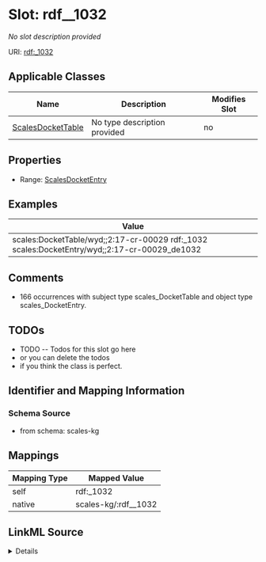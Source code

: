 

# Slot: rdf__1032


_No slot description provided_





URI: [rdf:_1032](http://www.w3.org/1999/02/22-rdf-syntax-ns#_1032)



<!-- no inheritance hierarchy -->





## Applicable Classes

| Name | Description | Modifies Slot |
| --- | --- | --- |
| [ScalesDocketTable](../classes/ScalesDocketTable.md) | No type description provided |  no  |







## Properties

* Range: [ScalesDocketEntry](../classes/ScalesDocketEntry.md)






## Examples

| Value |
| --- |
| scales:DocketTable/wyd;;2:17-cr-00029 rdf:_1032 scales:DocketEntry/wyd;;2:17-cr-00029_de1032 |

## Comments

* 166 occurrences with subject type scales_DocketTable and object type scales_DocketEntry.

## TODOs

* TODO -- Todos for this slot go here
* or you can delete the todos
* if you think the class is perfect.

## Identifier and Mapping Information







### Schema Source


* from schema: scales-kg




## Mappings

| Mapping Type | Mapped Value |
| ---  | ---  |
| self | rdf:_1032 |
| native | scales-kg/:rdf__1032 |




## LinkML Source

<details>
```yaml
name: rdf__1032
description: No slot description provided
todos:
- TODO -- Todos for this slot go here
- or you can delete the todos
- if you think the class is perfect.
comments:
- 166 occurrences with subject type scales_DocketTable and object type scales_DocketEntry.
examples:
- value: scales:DocketTable/wyd;;2:17-cr-00029 rdf:_1032 scales:DocketEntry/wyd;;2:17-cr-00029_de1032
from_schema: scales-kg
rank: 1000
slot_uri: rdf:_1032
alias: rdf__1032
domain_of:
- scales_DocketTable
range: scales_DocketEntry

```
</details>